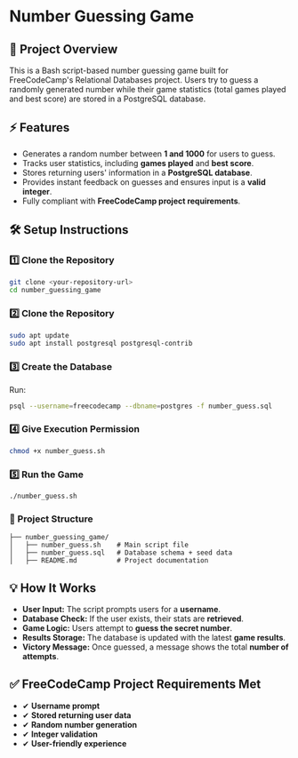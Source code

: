 # Number Guessing Game

## 📌 Project Overview
This is a Bash script-based number guessing game built for FreeCodeCamp's Relational Databases project. Users try to guess a randomly generated number while their game statistics (total games played and best score) are stored in a PostgreSQL database.

## ⚡ Features
- Generates a random number between **1 and 1000** for users to guess.
- Tracks user statistics, including **games played** and **best score**.
- Stores returning users' information in a **PostgreSQL database**.
- Provides instant feedback on guesses and ensures input is a **valid integer**.
- Fully compliant with **FreeCodeCamp project requirements**.

## 🛠 Setup Instructions
### 1️⃣ Clone the Repository
```bash
git clone <your-repository-url>
cd number_guessing_game
```

### 2️⃣ Clone the Repository
```bash
sudo apt update
sudo apt install postgresql postgresql-contrib
```

### 3️⃣ Create the Database
Run:
```bash
psql --username=freecodecamp --dbname=postgres -f number_guess.sql
```

### 4️⃣ Give Execution Permission
```bash
chmod +x number_guess.sh
```

### 5️⃣ Run the Game
```bash
./number_guess.sh
```

### 📂 Project Structure
```
├── number_guessing_game/
│   ├── number_guess.sh    # Main script file
│   ├── number_guess.sql   # Database schema + seed data
│   ├── README.md          # Project documentation
```

## 💡 How It Works
- **User Input:** The script prompts users for a **username**.
- **Database Check:** If the user exists, their stats are **retrieved**.
- **Game Logic:** Users attempt to **guess the secret number**.
- **Results Storage:** The database is updated with the latest **game results**.
- **Victory Message:** Once guessed, a message shows the total **number of attempts**.

## ✅ FreeCodeCamp Project Requirements Met
- ✔ **Username prompt**  
- ✔ **Stored returning user data**  
- ✔ **Random number generation**  
- ✔ **Integer validation**  
- ✔ **User-friendly experience**  
